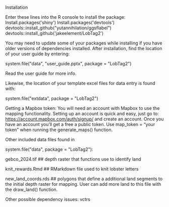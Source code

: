
Installation

Enter these lines into the R console to install the package:
Install.packages('shiny')
Install.packages('devtools')
devtools::install_github("yutannihilation/ggsflabel")
devtools::install_github('jakeelement/LobTag2')

You may need to update some of your packages while installing if you have older versions of dependencies installed.
After installation, find the location of your user guide by entering:

system.file("data", "user_guide.pptx", package = "LobTag2")

Read the user guide for more info.

Likewise, the location of your template excel files for data entry is found with:

system.file("extdata", package = "LobTag2")

Getting a Mapbox token:
You will need an account with Mapbox to use the mapping functionality. Setting up an account is quick and easy, just go to: 
https://account.mapbox.com/auth/signup/
and create an account. Once you have an account you’ll get a free a public token. Use map_token = “your token” when running the generate_maps() function. 

Other included data files found in

system.file("data", package = "LobTag2"): 


gebco_2024.tif ## depth raster that functions use to identify land


knit_rewards.Rmd ## RMarkdown file used to knit lobster letters


new_land_coords.rds ## polygons that define a additional land segments to the initial depth raster for mapping. User can add more land to this file with the draw_land() function.



Other possible dependency issues:
vctrs
